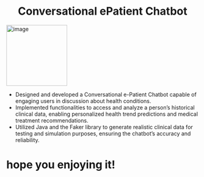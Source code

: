 <h1 align="center"> Conversational ePatient Chatbot </h1>

<img width="159" alt="image" align="center" src="https://user-images.githubusercontent.com/123215741/233810660-dbf19fc1-5157-47fd-bf96-44dcfead1831.png">

- Designed and developed a Conversational e-Patient Chatbot capable of engaging users in discussion about health conditions.
- Implemented functionalities to access and analyze a person’s historical clinical data, enabling personalized health trend predictions and medical treatment recommendations.
- Utilized Java and the Faker library to generate realistic clinical data for testing and simulation purposes, ensuring the chatbot’s accuracy and reliability. 

# hope you enjoying it!

